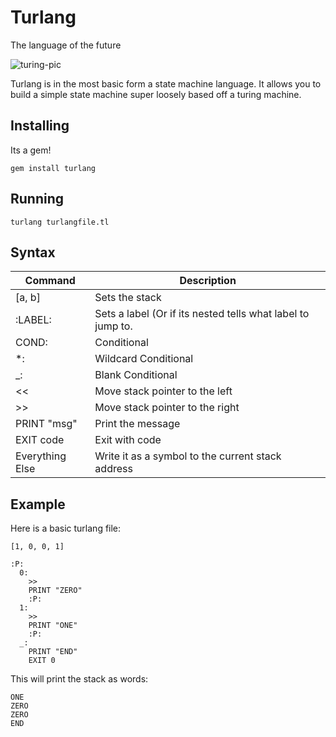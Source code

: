 # Turlang
The language of the future

![turing-pic](http://www.worldofcomputing.net/wp-content/uploads/2013/01/turingMachine.gif)

Turlang is in the most basic form a state machine language. It allows you to build
a simple state machine super loosely based off a turing machine.

## Installing

Its a gem!

`gem install turlang`

## Running

`turlang turlangfile.tl`

## Syntax

|Command|Description|
|---|---|
|[a, b]|Sets the stack|
|:LABEL:|Sets a label (Or if its nested tells what label to jump to.|
|COND:|Conditional|
|*:|Wildcard Conditional|
|_:|Blank Conditional|
|<<|Move stack pointer to the left|
|>>|Move stack pointer to the right|
|PRINT "msg"|Print the message|
|EXIT code|Exit with code|
|Everything Else|Write it as a symbol to the current stack address|
## Example

Here is a basic turlang file:

```turlang
[1, 0, 0, 1]

:P:
  0:
    >>
    PRINT "ZERO"
    :P:
  1:
    >>
    PRINT "ONE"
    :P:
  _:
    PRINT "END"
    EXIT 0
```

This will print the stack as words:
```
ONE
ZERO
ZERO
END
```
